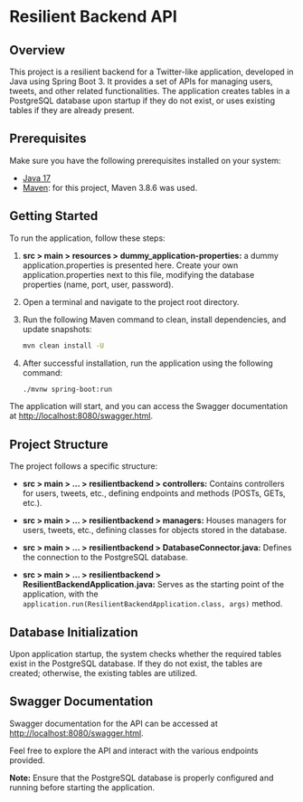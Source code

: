# Resilient Backend API

## Overview

This project is a resilient backend for a Twitter-like application, developed in Java using Spring Boot 3. It provides a set of APIs for managing users, tweets, and other related functionalities. The application creates tables in a PostgreSQL database upon startup if they do not exist, or uses existing tables if they are already present.

## Prerequisites

Make sure you have the following prerequisites installed on your system:

- [Java 17](https://www.oracle.com/java/technologies/javase/jdk17-archive-downloads.html)
- [Maven](https://maven.apache.org/): for this project, Maven 3.8.6 was used.

## Getting Started

To run the application, follow these steps:
1. **src > main > resources > dummy_application-properties:** a dummy application.properties is presented here. Create your own application.properties next to this file, modifying the database properties (name, port, user, password).
2. Open a terminal and navigate to the project root directory.
3. Run the following Maven command to clean, install dependencies, and update snapshots:

    ```bash
    mvn clean install -U
    ```

4. After successful installation, run the application using the following command:

    ```bash
    ./mvnw spring-boot:run
    ```

The application will start, and you can access the Swagger documentation at [http://localhost:8080/swagger.html](http://localhost:8080/swagger.html).

## Project Structure

The project follows a specific structure:

- **src > main > ... > resilientbackend > controllers:** Contains controllers for users, tweets, etc., defining endpoints and methods (POSTs, GETs, etc.).

- **src > main > ... > resilientbackend > managers:** Houses managers for users, tweets, etc., defining classes for objects stored in the database.

- **src > main > ... > resilientbackend > DatabaseConnector.java:** Defines the connection to the PostgreSQL database.

- **src > main > ... > resilientbackend > ResilientBackendApplication.java:** Serves as the starting point of the application, with the `application.run(ResilientBackendApplication.class, args)` method.

## Database Initialization

Upon application startup, the system checks whether the required tables exist in the PostgreSQL database. If they do not exist, the tables are created; otherwise, the existing tables are utilized.

## Swagger Documentation

Swagger documentation for the API can be accessed at [http://localhost:8080/swagger.html](http://localhost:8080/swagger.html).

Feel free to explore the API and interact with the various endpoints provided.

**Note:** Ensure that the PostgreSQL database is properly configured and running before starting the application.
